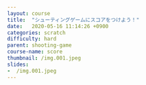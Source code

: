 ```yaml
---
layout: course
title:  "シューティングゲームにスコアをつけよう！"
date:   2020-05-16 11:14:26 +0900
categories: scratch
difficulty: hard
parent: shooting-game
course-name: score
thumbnail: /img.001.jpeg
slides:
-  /img.001.jpeg
---
```

